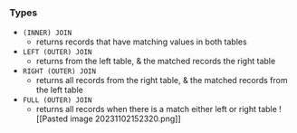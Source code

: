 ### Types
- `(INNER) JOIN`
	- returns records that have matching values in both tables
- `LEFT (OUTER) JOIN`
	- returns from the left table, & the matched records the right table
- `RIGHT (OUTER) JOIN`
	- returns all records from the right table, & the matched records from the left table
- `FULL (OUTER) JOIN`
	- returns all records when there is a match either left or right table
![[Pasted image 20231102152320.png]]
